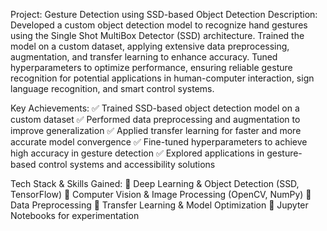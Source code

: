 Project: Gesture Detection using SSD-based Object Detection
Description:
Developed a custom object detection model to recognize hand gestures using the Single Shot MultiBox Detector (SSD) architecture. 
Trained the model on a custom dataset, applying extensive data preprocessing, augmentation, and transfer learning to enhance accuracy. 
Tuned hyperparameters to optimize performance, ensuring reliable gesture recognition for potential applications in human-computer interaction, sign language recognition, and smart control systems.

Key Achievements:
✅ Trained SSD-based object detection model on a custom dataset
✅ Performed data preprocessing and augmentation to improve generalization
✅ Applied transfer learning for faster and more accurate model convergence
✅ Fine-tuned hyperparameters to achieve high accuracy in gesture detection
✅ Explored applications in gesture-based control systems and accessibility solutions

Tech Stack & Skills Gained:
🔹 Deep Learning & Object Detection (SSD, TensorFlow)
🔹 Computer Vision & Image Processing (OpenCV, NumPy)
🔹 Data Preprocessing 
🔹 Transfer Learning & Model Optimization
🔹 Jupyter Notebooks for experimentation
